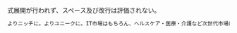 式展開が行われず、スペース及び改行は評価されない。

```ruby
よりニッチに。よりユニークに。IT市場はもちろん、ヘルスケア・医療・介護など次世代市場における企業や生活者のユーザビリティを向上させるサービス、ソフトウェアを開発しています。#{1 + 1}
```
